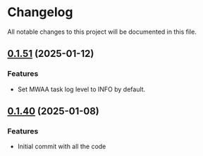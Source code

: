 # Changelog

All notable changes to this project will be documented in this file.

## [0.1.51]() (2025-01-12)

### Features

* Set MWAA task log level to INFO by default.

## [0.1.40]() (2025-01-08)

### Features

* Initial commit with all the code
